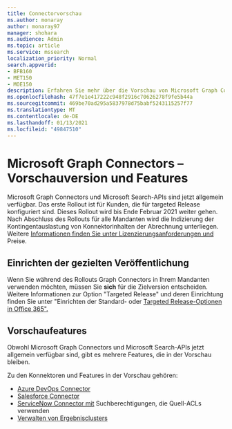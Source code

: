 ```yaml
---
title: Connectorvorschau
ms.author: monaray
author: monaray97
manager: shohara
ms.audience: Admin
ms.topic: article
ms.service: mssearch
localization_priority: Normal
search.appverid:
- BFB160
- MET150
- MOE150
description: Erfahren Sie mehr über die Vorschau von Microsoft Graph Connectors für Microsoft Search.
ms.openlocfilehash: 47f7e1e417222c948f2916c70626278f9fe5b44a
ms.sourcegitcommit: 469be70ad295a5837978d75babf5243115257f77
ms.translationtype: MT
ms.contentlocale: de-DE
ms.lasthandoff: 01/13/2021
ms.locfileid: "49847510"
---
```

# <a name="microsoft-graph-connectors-preview-release-and-features"></a>Microsoft Graph Connectors – Vorschauversion und Features

Microsoft Graph Connectors und Microsoft Search-APIs sind jetzt allgemein verfügbar. Das erste Rollout ist für Kunden, die für targeted Release konfiguriert sind. Dieses Rollout wird bis Ende Februar 2021 weiter gehen. Nach Abschluss des Rollouts für alle Mandanten wird die Indizierung der Kontingentauslastung von Konnektorinhalten der Abrechnung unterliegen. Weitere [Informationen finden Sie unter Lizenzierungsanforderungen und](licensing.md) Preise.

## <a name="set-up-targeted-release"></a>Einrichten der gezielten Veröffentlichung

Wenn Sie während des Rollouts Graph Connectors in Ihrem Mandanten verwenden möchten, müssen Sie **sich** für die Zielversion entscheiden. Weitere Informationen zur Option "Targeted Release" und deren Einrichtung finden Sie unter "Einrichten der Standard- oder [Targeted Release-Optionen in Office 365".](https://docs.microsoft.com/office365/admin/manage/release-options-in-office-365?view=o365-worldwide&preserve-view=true)

## <a name="preview-features"></a>Vorschaufeatures

Obwohl Microsoft Graph Connectors und Microsoft Search-APIs jetzt allgemein verfügbar sind, gibt es mehrere Features, die in der Vorschau bleiben.

Zu den Konnektoren und Features in der Vorschau gehören:

* [Azure DevOps Connector](azure-devops-connector.md)
* [Salesforce Connector](salesforce-connector.md)
* [ServiceNow Connector mit](servicenow-connector.md) Suchberechtigungen, die Quell-ACLs verwenden
* [Verwalten von Ergebnisclusters](result-cluster.md)